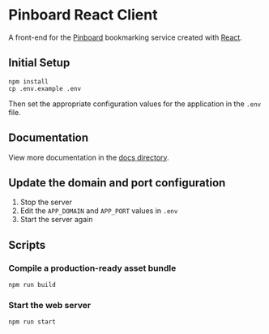# Pinboard React Client

A front-end for the [Pinboard](https://pinboard.in/) bookmarking service created with [React](https://github.com/facebook/react/).

## Initial Setup

```
npm install
cp .env.example .env
```

Then set the appropriate configuration values for the application in the `.env` file.

## Documentation

View more documentation in the [docs directory](docs/).

## Update the domain and port configuration

1. Stop the server
2. Edit the `APP_DOMAIN` and `APP_PORT` values in `.env`
3. Start the server again

## Scripts

### Compile a production-ready asset bundle

```
npm run build
```

### Start the web server

```
npm run start
```

